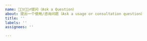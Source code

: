 ```yaml
---
name: 🙋🏼‍♀️🙋🏻‍♂️提问（Ask a Question）
about: 提出一个使用/咨询问题（Ask a usage or consultation question）
title: ''
labels: ''
assignees: ''

---
```



